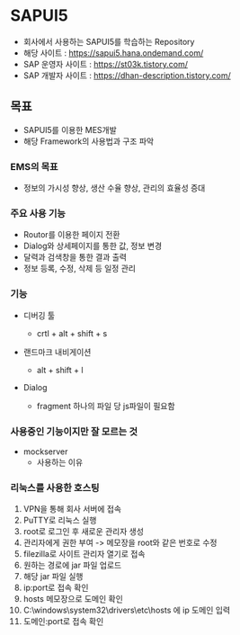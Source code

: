 # SAPUI5

 - 회사에서 사용하는 SAPUI5를 학습하는 Repository
 - 해당 사이트 : https://sapui5.hana.ondemand.com/
 - SAP 운영자 사이트 : https://st03k.tistory.com/
 - SAP 개발자 사이트 : https://dhan-description.tistory.com/

## 목표

* SAPUI5를 이용한 MES개발
* 해당 Framework의 사용법과 구조 파악

### EMS의 목표

 * 정보의 가시성 향상, 생산 수율 향상, 관리의 효율성 증대

### 주요 사용 기능

 * Routor를 이용한 페이지 전환
 * Dialog와 상세페이지를 통한 값, 정보 변경
 * 달력과 검색창을 통한 결과 출력
 * 정보 등록, 수정, 삭제 등 일정 관리

### 기능

* 디버깅 툴
    - crtl + alt + shift + s

* 랜드마크 내비게이션
    - alt + shift + l

* Dialog
    - fragment 하나의 파일 당 js파일이 필요함

### 사용중인 기능이지만 잘 모르는 것

* mockserver
    - 사용하는 이유

### 리눅스를 사용한 호스팅

 1. VPN을 통해 회사 서버에 접속
 2. PuTTY로 리눅스 실행
 3. root로 로그인 후 새로운 관리자 생성
 4. 관리자에게 권한 부여 -> 메모장을 root와 같은 번호로 수정
 5. filezilla로 사이트 관리자 열기로 접속
 6. 원하는 경로에 jar 파일 업로드
 7. 해당 jar 파일 실행
 8. ip:port로 접속 확인
 9. hosts 메모장으로 도메인 확인
 10. C:\windows\system32\drivers\etc\hosts 에 ip 도메인 입력
 11. 도메인:port로 접속 확인
